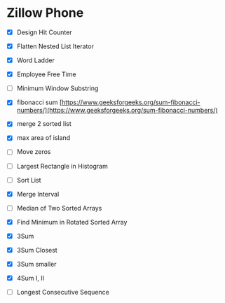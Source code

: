 # Zillow Phone

* [x] Design Hit Counter
* [x] Flatten Nested List Iterator 
* [x] Word Ladder
* [x] Employee Free Time
* [ ] Minimum Window Substring
* [x] fibonacci sum  [https://www.geeksforgeeks.org/sum-fibonacci-numbers/](https://www.geeksforgeeks.org/sum-fibonacci-numbers/)
* [x] merge 2 sorted list
* [x] max area of island
* [ ] Move zeros
* [ ] Largest Rectangle in Histogram
* [ ] Sort List
* [x] Merge Interval
* [ ] Median of Two Sorted Arrays
* [x] Find Minimum in Rotated Sorted Array
* [x] 3Sum
* [x] 3Sum Closest
* [x] 3Sum smaller
* [x] 4Sum I, II
* [ ] Longest Consecutive Sequence

